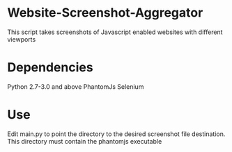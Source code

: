 # Website-Screenshot-Aggregator
This script takes screenshots of Javascript enabled websites with different viewports

# Dependencies
Python 2.7-3.0 and above
PhantomJs
Selenium

# Use
Edit main.py to point the directory to the desired screenshot file destination. 
This directory must contain the phantomjs executable
